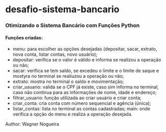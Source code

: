 # desafio-sistema-bancario
### Otimizando o Sistema Bancário com Funções Python

#### Funções criadas:
- menu: para escolher as opções desejadas (depositar, sacar, extrato, nova conta, listar contas, novo usuário);
- depositar: verifica se o valor é válido e informa se realizou a operação ou não;
- sacar: verifica se tem saldo, se excedeu o limite e o limite de saque e mostyra no terminal se realiuzou a operação ou não;
- extrato: mostra no terminal o saldo e movimentação;
- criar_usuario: valida se o CPF já existe, caso sim informa no terminal, caso não continua para as informações de nome, idade e endereço;
- filtrar_usuario: função utilizada ao criar usuário e criar conta;
- criar_conta: cria conta com número sequencial e agência (única);
- listar_contas: lista no terminal as contas cadastradas;
main: onde verifica a opção do menu e realiza a operação desejada.


Author: Wagner Nogueira
